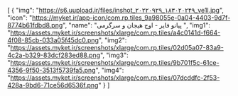 [
  {
    "img": "https://s6.uupload.ir/files/inshot_۲۰۲۲۰۹۲۹_۱۸۳۰۲۰۲۴۹_ve1l.jpg",
    "icon": "https://myket.ir/app-icon/com.rp.tiles_9a98055e-0a04-4403-9d7f-8774b61fdbd8.png",
    "name": "پیانو فایر - اوج هیجان و سرگرمی ",
    "img1": "https://assets.myket.ir/screenshots/xlarge/com.rp.tiles/a4c0141d-f664-4f08-85cb-033a05f45dc0.png",
    "img2": "https://assets.myket.ir/screenshots/xlarge/com.rp.tiles/02d05a07-83a9-4c2a-b329-83dcf283ed88.png",
    "img3": "https://assets.myket.ir/screenshots/xlarge/com.rp.tiles/9b701f5c-61ce-4356-9f50-3513f5739fa5.png",
    "img4": "https://assets.myket.ir/screenshots/xlarge/com.rp.tiles/07dcddfc-2f53-428a-9bd6-71ce56d6536f.png"
  }
]
